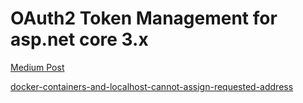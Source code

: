 # OAuth2 Token Management for asp.net core 3.x  

[Medium Post](https://medium.com/@ghstahl/oauth2-token-management-for-asp-net-core-3-x-fdb59ebac7b4?sk=70f38322f4dbeb09cd136969b47e9a6a)

[docker-containers-and-localhost-cannot-assign-requested-address](https://medium.com/it-dead-inside/docker-containers-and-localhost-cannot-assign-requested-address-6ac7bc0d042b)